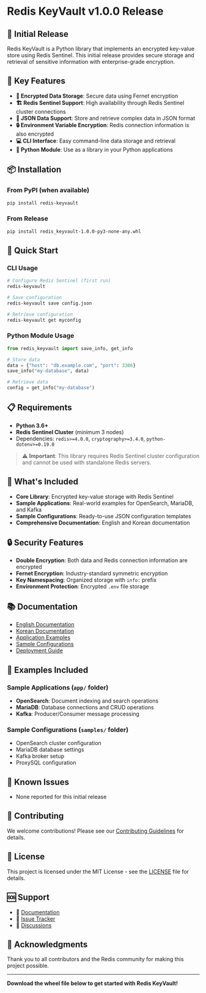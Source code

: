 # Redis KeyVault v1.0.0 Release

## 🎉 Initial Release

Redis KeyVault is a Python library that implements an encrypted key-value store using Redis Sentinel. This initial release provides secure storage and retrieval of sensitive information with enterprise-grade encryption.

## 🚀 Key Features

- **🔐 Encrypted Data Storage**: Secure data using Fernet encryption
- **🏗️ Redis Sentinel Support**: High availability through Redis Sentinel cluster connections
- **📄 JSON Data Support**: Store and retrieve complex data in JSON format
- **🔒 Environment Variable Encryption**: Redis connection information is also encrypted
- **💻 CLI Interface**: Easy command-line data storage and retrieval
- **🐍 Python Module**: Use as a library in your Python applications

## 📦 Installation

### From PyPI (when available)
```bash
pip install redis-keyvault
```

### From Release
```bash
pip install redis_keyvault-1.0.0-py3-none-any.whl
```

## 🔧 Quick Start

### CLI Usage
```bash
# Configure Redis Sentinel (first run)
redis-keyvault

# Save configuration
redis-keyvault save config.json

# Retrieve configuration
redis-keyvault get myconfig
```

### Python Module Usage
```python
from redis_keyvault import save_info, get_info

# Store data
data = {"host": "db.example.com", "port": 3306}
save_info("my-database", data)

# Retrieve data
config = get_info("my-database")
```

## 📋 Requirements

- **Python 3.6+**
- **Redis Sentinel Cluster** (minimum 3 nodes)
- Dependencies: `redis>=4.0.0`, `cryptography>=3.4.0`, `python-dotenv>=0.19.0`

> ⚠️ **Important**: This library requires Redis Sentinel cluster configuration and cannot be used with standalone Redis servers.

## 📁 What's Included

- **Core Library**: Encrypted key-value storage with Redis Sentinel
- **Sample Applications**: Real-world examples for OpenSearch, MariaDB, and Kafka
- **Sample Configurations**: Ready-to-use JSON configuration templates
- **Comprehensive Documentation**: English and Korean documentation

## 🔒 Security Features

- **Double Encryption**: Both data and Redis connection information are encrypted
- **Fernet Encryption**: Industry-standard symmetric encryption
- **Key Namespacing**: Organized storage with `info:` prefix
- **Environment Protection**: Encrypted `.env` file storage

## 📚 Documentation

- [English Documentation](README.md)
- [Korean Documentation](README-ko.md)
- [Application Examples](app/README.md)
- [Sample Configurations](samples/README.md)
- [Deployment Guide](DEPLOYMENT.md)

## 🧪 Examples Included

### Sample Applications (`app/` folder)
- **OpenSearch**: Document indexing and search operations
- **MariaDB**: Database connections and CRUD operations  
- **Kafka**: Producer/Consumer message processing

### Sample Configurations (`samples/` folder)
- OpenSearch cluster configuration
- MariaDB database settings
- Kafka broker setup
- ProxySQL configuration

## 🐛 Known Issues

- None reported for this initial release

## 🤝 Contributing

We welcome contributions! Please see our [Contributing Guidelines](README.md#contributing) for details.

## 📄 License

This project is licensed under the MIT License - see the [LICENSE](LICENSE) file for details.

## 🆘 Support

- 📖 [Documentation](README.md)
- 🐛 [Issue Tracker](../../issues)
- 💬 [Discussions](../../discussions)

## 🙏 Acknowledgments

Thank you to all contributors and the Redis community for making this project possible.

---

**Download the wheel file below to get started with Redis KeyVault!**
